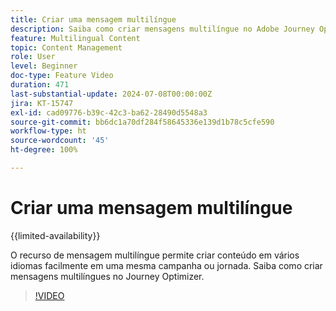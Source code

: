 ```yaml
---
title: Criar uma mensagem multilíngue
description: Saiba como criar mensagens multilíngue no Adobe Journey Optimizer.
feature: Multilingual Content
topic: Content Management
role: User
level: Beginner
doc-type: Feature Video
duration: 471
last-substantial-update: 2024-07-08T00:00:00Z
jira: KT-15747
exl-id: cad09776-b39c-42c3-ba62-28490d5548a3
source-git-commit: bb6dc1a70df284f58645336e139d1b78c5cfe590
workflow-type: ht
source-wordcount: '45'
ht-degree: 100%

---
```


# Criar uma mensagem multilíngue

{{limited-availability}}

O recurso de mensagem multilíngue permite criar conteúdo em vários idiomas facilmente em uma mesma campanha ou jornada. Saiba como criar mensagens multilíngues no Journey Optimizer.

>[!VIDEO](https://video.tv.adobe.com/v/3430921/?learn=on)
